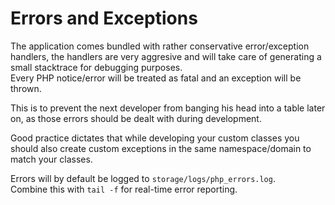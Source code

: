 # Errors and Exceptions
The application comes bundled with rather conservative error/exception handlers, the handlers are very aggresive and will take care of generating a small stacktrace for debugging purposes.  
Every PHP notice/error will be treated as fatal and an exception will be thrown.

This is to prevent the next developer from banging his head into a table later on, as those errors should be dealt with during development.  

Good practice dictates that while developing your custom classes you should also create custom exceptions in the same namespace/domain to match your classes.  

Errors will by default be logged to `storage/logs/php_errors.log`.  
Combine this with `tail -f` for real-time error reporting.  